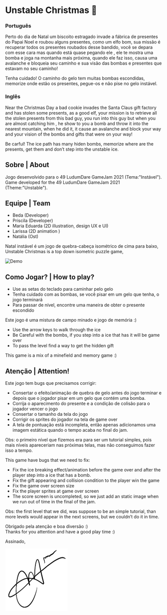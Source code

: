 #  Unstable Christmas 📃

###  Português
Perto do dia de Natal um biscoito estragado invade a fábrica de presentes do Papai Noel e roubou alguns presentes, como um elfo bom, sua missão é recuperar todos os presentes roubados desse bandido, você se depara com esse cara mas quando está quase pegando ele , ele te mostra uma bomba e joga na montanha mais próxima, quando ele faz isso, causa uma avalanche e bloqueia seu caminho e sua visão das bombas e presentes que estavam no seu caminho!

Tenha cuidado! O caminho do gelo tem muitas bombas escondidas, memorize onde estão os presentes, pegue-os e não pise no gelo instável.

### Inglês
Near the Christmas Day a bad cookie invades the Santa Claus gift factory and has stolen some presents, as a good elf, your mission is to retrieve all the stolen presents from this bad guy, you run into this guy but when you are almost catching him , he show to you a bomb and throw it into the nearest mountain, when he did it, it cause an avalanche and block your way and your vision of the bombs and gifts that were on your way!

Be carful! The ice path has many hiden bombs, memorize where are the presents, get them and don’t step into the unstable ice.


## Sobre | About
Jogo desenvolvido para o 49 LudumDare GameJam 2021 (Tema:"Instável").
<br>
Game developed for the 49 LudumDare GameJam 2021 (Theme:"Unstable").



## Equipe | Team

- Beda (Developer)
- Priscila (Developer)
- Maria Eduarda (2D illustration, design UX e UI)
- Larissa (2D animation )
- Natália (Ost)

Natal instável é um jogo de quebra-cabeça isométrico de cima para baixo,
<br>
Unstable Christmas is a top down isometric puzzle game,


![Demo](./download.gif)

## Como Jogar? | How to play?

- Use as setas do teclado para caminhar pelo gelo
- Tenha cuidado com as bombas, se você pisar em um gelo que tenha, o jogo terminará
- Para passar de nível, encontre uma maneira de obter o presente escondido

Este jogo é uma mistura de campo minado e jogo de memória :)

- Use the arrow keys to walk through the ice
- Be Careful with the bombs, if you step into a ice that has it will be game over
- To pass the level find a way to get the hidden gift

This game is a mix of a minefield and memory game :)

## Atenção | Attention!

Este jogo tem bugs que precisamos corrigir:

- Consertar o efeito/animação de quebra de gelo antes do jogo terminar e depois que o jogador pisar em um gelo que contém uma bomba.
- Corrija o aparecimento do presente e a condição de colisão para o jogador vencer o jogo
- Consertar o tamanho da tela do jogo
- Corrigir os sprites do jogador na tela de game over
- A tela de pontuação está incompleta, então apenas adicionamos uma imagem estática quando o tempo acaba no final do jam.

Obs: o primeiro nível que fizemos era para ser um tutorial simples, pois mais níveis apareceriam nas próximas telas, mas não conseguimos fazer isso a tempo.

This game have bugs that we need to fix:

- Fix the ice breaking effect/animation before the game over and after the player step into a ice that has a bomb.
- Fix the gift appearing and collision condition to the player win the game
- Fix the game over screen size
- Fix the player sprites at game over screen
- The score screen is uncompleted, so we just add an static image when we run out of time in the final of the jam.

Obs: the first level that we did, was suppose to be an simple tutorial, than more levels would appear in the next screens, but we couldn’t do it in time.


Obrigado pela atenção e boa diversão :)
<br>
Thanks for you attention and have a good play time :)

Assinado,

<img src="IMG_0092.PNG" width="200" height="200"/>
